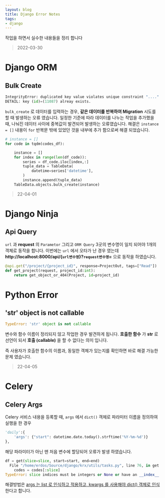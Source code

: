 ```yaml
---
layout: blog
title: Django Error Notes
tags:
- django
---
```


작업을 하면서 실수한 내용들을 정리 합니다

> 2022-03-30

# Django ORM
## Bulk Create

```python
IntegrityError: duplicated key value violates unique constraint "...."
DETAIL: key (id)=(11087) alreay exists.
```

`bulk_create` 로 데이터를 입력하는 경우, **같은 데이터를 반복하여 Migration** 시도를 할 때 발생하는 오류 였습니다. 일정한 기준에 따라 데이터를 나누는 작업을 추가했을 때, 나눠진 데이터 사이에 중복값이 발견되어 발생하는 오류였습니다. 해결은 `instance = []` 내용이 `for` 반복문 밖에 있었던 것을 내부에 추가 함으로써 해결 되었습니다. 

```python
# instance = []
for code in tqdm(codes_df):

    instance = []
    for index in range(len(df_code)):
        series = df_code.iloc[index,:]
        tuple_data = TableData(
            datetime=series['datetime'],
        )
        instance.append(tuple_data)
    TableData.objects.bulk_create(instance)
```

> 22-04-01

# Django Ninja
## Api Query

`url` 과 **request** 의 `Parametor` 그리고 `ORM Query` 3곳의 변수명이 일치 되어야 1개의 객체로 동작을 합니다. 이번에는 `url` 에서 오타가 난 경우 였는데 **http://localhost:8000/api/{`url변수명`}?`request변수명`=** 으로 동작을 하였습니다.

```python
@api.get("/project/{project_id}", response=ProjectOut, tags=["Read"])
def get_project(request, project_id:int):
    return get_object_or_404(Project, id=project_id)
```

# Python Error
## 'str' object is not callable

```python
TypeError: 'str' object is not callable
```

변수와 함수 이름이 정리되지 않고 작업한 경우 발견하게 됩니다. **<span style="color:var(--strong);">호출한 함수</span>** 가 **<span style="color:var(--accent);">str</span>** 로 선언이 되서 **<span style="color:var(--accent);">호출 (callable)</span>** 을 할 수 없다는 의미 입니다.

즉 사용자가 호출한 함수의 이름과, 동일한 객체가 있는지를 확인하면 바로 해결 가능한 문제 였습니다.

> 22-04-05

# Celery
## Celery Args
Celery 서비스 내용을 등록할 때, `args` 에서 `dict()` 객체로 파라미터 이름을 정의하여 실행을 한 경우
```python
'daily':{
    'args': {"start": datetime.date.today().strftime('%Y-%m-%d')}
},
```

해당 파라미터가 아닌 맨 처음 변수에 할당되어 오류가 발생 하였습니다.
```python
df = get(slice=slice, start=start, end=end)
  File "/home/erdos/Source/django/krx/utils/tasks.py", line 76, in get
    codes = codes[:slice]
TypeError: slice indices must be integers or None or have an __index__ method
```

해결방법은 [args 는 list 로 인식하고 적용하고, kwargs 를 사용해야 dict() 객체로 인식](https://stackoverflow.com/questions/53821197/is-it-possible-to-pass-an-argument-to-a-celery-task-in-django-settings) 한다고 합니다.
